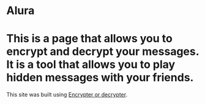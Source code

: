# Alura

# This is a page that allows you to encrypt and decrypt your messages. It is a tool that allows you to play hidden messages with your friends.

This site was built using [Encrypter or decrypter](https://kunzeu.github.io/Alura/).
